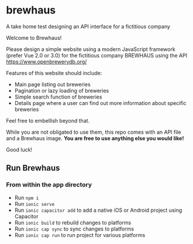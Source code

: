# brewhaus

A take home test designing an API interface for a fictitious company

Welcome to Brewhaus!

Please design a simple website using a modern JavaScript framework (prefer Vue 2.0 or 3.0) for the fictitious company BREWHAUS using the API https://www.openbrewerydb.org/

Features of this website should include:

- Main page listing out breweries
- Pagination or lazy loading of breweries
- Simple search function of breweries
- Details page where a user can find out more information about specific breweries

Feel free to embellish beyond that.

While you are not obligated to use them, this repo comes with an API file and a Brewhaus image. **You are free to use anything else you would like!**

Good luck!

## Run Brewhaus

### From within the app directory

- Run `npm i`
- Run `ionic serve`
- Run `ionic capacitor add` to add a native iOS or Android project using Capacitor
- Run `ionic build` to rebuild changes to platforms
- Run `ionic cap sync` to sync changes to platforms
- Run `ionic cap run` to run project for various platforms
